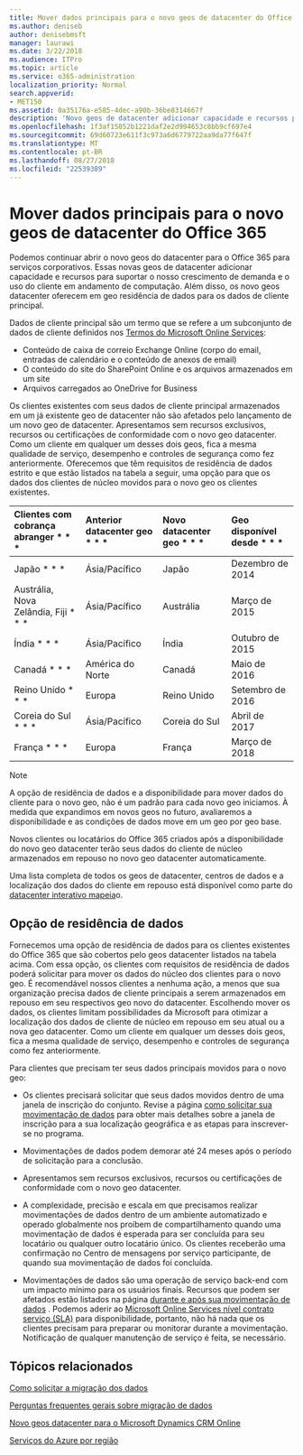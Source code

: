```yaml
---
title: Mover dados principais para o novo geos de datacenter do Office 365
ms.author: deniseb
author: denisebmsft
manager: laurawi
ms.date: 3/22/2018
ms.audience: ITPro
ms.topic: article
ms.service: o365-administration
localization_priority: Normal
search.appverid:
- MET150
ms.assetid: 0a35176a-e585-4dec-a90b-36be8314667f
description: 'Novo geos de datacenter adicionar capacidade e recursos para suportar o nosso crescimento de demanda e o uso do cliente em andamento de computação. Além disso, os novo geos datacenter oferecem em geo residência de dados para os dados de cliente principal. Dados de cliente principal serão um termo que se refere a um subconjunto de dados de cliente definidos nos termos do Microsoft Online Services: conteúdo de caixa de correio Exchange Online (corpo do email, entradas de calendário e o conteúdo de anexos de email) e o SharePoint Online conteúdo e os arquivos do site armazenados no site e os arquivos carregados ao OneDrive for Business.'
ms.openlocfilehash: 1f3af15852b1221daf2e2d994653c8bb9cf697e4
ms.sourcegitcommit: 69d60723e611f3c973a6d6779722aa9da77f647f
ms.translationtype: MT
ms.contentlocale: pt-BR
ms.lasthandoff: 08/27/2018
ms.locfileid: "22539389"
---
```

# <a name="moving-core-data-to-new-office-365-datacenter-geos"></a>Mover dados principais para o novo geos de datacenter do Office 365

Podemos continuar abrir o novo geos do datacenter para o Office 365 para serviços corporativos. Essas novas geos de datacenter adicionar capacidade e recursos para suportar o nosso crescimento de demanda e o uso do cliente em andamento de computação. Além disso, os novo geos datacenter oferecem em geo residência de dados para os dados de cliente principal. 

Dados de cliente principal são um termo que se refere a um subconjunto de dados de cliente definidos nos [Termos do Microsoft Online Services](https://go.microsoft.com/fwlink/p/?LinkID=249048): 
- Conteúdo de caixa de correio Exchange Online (corpo do email, entradas de calendário e o conteúdo de anexos de email)
- O conteúdo do site do SharePoint Online e os arquivos armazenados em um site
- Arquivos carregados ao OneDrive for Business 
  
Os clientes existentes com seus dados de cliente principal armazenados em um já existente geo de datacenter não são afetados pelo lançamento de um novo geo de datacenter. Apresentamos sem recursos exclusivos, recursos ou certificações de conformidade com o novo geo datacenter. Como um cliente em qualquer um desses dois geos, fica a mesma qualidade de serviço, desempenho e controles de segurança como fez anteriormente. Oferecemos que têm requisitos de residência de dados estrito e que estão listados na tabela a seguir, uma opção para que os dados dos clientes de núcleo movidos para o novo geo os clientes existentes.
  
|Clientes com cobrança abranger * * *|Anterior datacenter geo * * *|Novo datacenter geo * * *|Geo disponível desde * * *|
|:-----|:-----|:-----|:-----|
|Japão * * *| Ásia/Pacífico | Japão | Dezembro de 2014 |
|Austrália, Nova Zelândia, Fiji * * *| Ásia/Pacífico | Austrália | Março de 2015 |
|Índia * * *| Ásia/Pacífico | Índia | Outubro de 2015 |
|Canadá * * *| América do Norte | Canadá | Maio de 2016 |
|Reino Unido * * *| Europa | Reino Unido | Setembro de 2016 |
|Coreia do Sul * * *| Ásia/Pacífico | Coreia do Sul | Abril de 2017 |
|França * * *| Europa | França | Março de 2018 |
   
> [!NOTE]
> A opção de residência de dados e a disponibilidade para mover dados do cliente para o novo geo, não é um padrão para cada novo geo iniciamos. À medida que expandimos em novos geos no futuro, avaliaremos a disponibilidade e as condições de dados move em um geo por geo base. 
  
Novos clientes ou locatários do Office 365 criados após a disponibilidade do novo geo datacenter terão seus dados do cliente de núcleo armazenados em repouso no novo geo datacenter automaticamente.
  
Uma lista completa de todos os geos de datacenter, centros de dados e a localização dos dados do cliente em repouso está disponível como parte do [datacenter interativo mapeia](https://aka.ms/dcmaps)o. 
  
## <a name="data-residency-option"></a>Opção de residência de dados

Fornecemos uma opção de residência de dados para os clientes existentes do Office 365 que são cobertos pelo geos datacenter listados na tabela acima. Com essa opção, os clientes com requisitos de residência de dados poderá solicitar para mover os dados do núcleo dos clientes para o novo geo. É recomendável nossos clientes a nenhuma ação, a menos que sua organização precisa dados de cliente principais a serem armazenados em repouso em seu respectivos geo novo do datacenter. Escolhendo mover os dados, os clientes limitam possibilidades da Microsoft para otimizar a localização dos dados de cliente de núcleo em repouso em seu atual ou a nova geo datacenter. Como um cliente em qualquer um desses dois geos, fica a mesma qualidade de serviço, desempenho e controles de segurança como fez anteriormente.
  
Para clientes que precisam ter seus dados principais movidos para o novo geo:
  
- Os clientes precisará solicitar que seus dados movidos dentro de uma janela de inscrição do conjunto. Revise a página [como solicitar sua movimentação de dados](request-your-data-move.md) para obter mais detalhes sobre a janela de inscrição para a sua localização geográfica e as etapas para inscrever-se no programa. 
    
- Movimentações de dados podem demorar até 24 meses após o período de solicitação para a conclusão.
    
- Apresentamos sem recursos exclusivos, recursos ou certificações de conformidade com o novo geo datacenter.
    
- A complexidade, precisão e escala em que precisamos realizar movimentações de dados dentro de um ambiente automatizado e operado globalmente nos proíbem de compartilhamento quando uma movimentação de dados é esperada para ser concluída para seu locatário ou qualquer outro locatário único. Os clientes receberão uma confirmação no Centro de mensagens por serviço participante, de quando sua movimentação de dados foi concluída. 
    
- Movimentações de dados são uma operação de serviço back-end com um impacto mínimo para os usuários finais. Recursos que podem ser afetados estão listados na página [durante e após sua movimentação de dados](during-and-after-your-data-move.md) . Podemos aderir ao [Microsoft Online Services nível contrato serviço (SLA)](https://go.microsoft.com/fwlink/p/?LinkId=523897) para disponibilidade, portanto, não há nada que os clientes precisam para preparar ou monitorar durante a movimentação. Notificação de qualquer manutenção de serviço é feita, se necessário. 
    
## <a name="related-topics"></a>Tópicos relacionados 
 
[Como solicitar a migração dos dados](request-your-data-move.md)
    
[Perguntas frequentes gerais sobre migração de dados](data-move-faq.md)
  
[Novo geos datacenter para o Microsoft Dynamics CRM Online](https://go.microsoft.com/fwlink/p/?Linkid=615924)
  
[Serviços do Azure por região](https://azure.microsoft.com/en-us/regions/)
  

